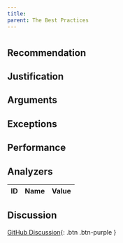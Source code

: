 ```yaml
---
title: 
parent: The Best Practices
---
```


# 

## Recommendation

## Justification

## Arguments

## Exceptions

## Performance

## Analyzers

| ID | Name | Value
|:-|:-|:-|

## Discussion

[GitHub Discussion](){: .btn .btn-purple }